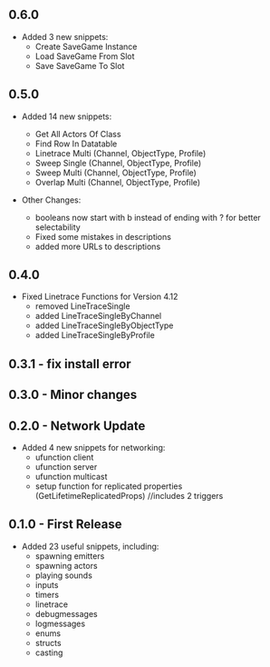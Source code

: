 ## 0.6.0
* Added 3 new snippets:
	+ Create SaveGame Instance
	+ Load SaveGame From Slot
	+ Save SaveGame To Slot

## 0.5.0
* Added 14 new snippets:
	+ Get All Actors Of Class
	+ Find Row In Datatable
	+ Linetrace Multi (Channel, ObjectType, Profile)
	+ Sweep Single (Channel, ObjectType, Profile)
	+ Sweep Multi (Channel, ObjectType, Profile)
	+ Overlap Multi (Channel, ObjectType, Profile)

* Other Changes:
	+ booleans now start with b instead of ending with ? for better selectability
	+ Fixed some mistakes in descriptions
	+ added more URLs to descriptions

## 0.4.0
* Fixed Linetrace Functions for Version 4.12
	- removed LineTraceSingle
	+ added LineTraceSingleByChannel
	+ added LineTraceSingleByObjectType
	+ added LineTraceSingleByProfile

## 0.3.1 - fix install error
## 0.3.0 - Minor changes

## 0.2.0 - Network Update
* Added 4 new snippets for networking:
	+ ufunction client
	+ ufunction server
	+ ufunction multicast
	+ setup function for replicated properties (GetLifetimeReplicatedProps) //includes 2 triggers

## 0.1.0 - First Release
* Added 23 useful snippets, including:
	+ spawning emitters
	+ spawning actors
	+ playing sounds
	+ inputs
	+ timers
	+ linetrace
	+ debugmessages
	+ logmessages
	+ enums
	+ structs
	+ casting
